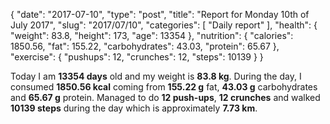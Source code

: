 {
    "date": "2017-07-10",
    "type": "post",
    "title": "Report for Monday 10th of July 2017",
    "slug": "2017\/07\/10",
    "categories": [
        "Daily report"
    ],
    "health": {
        "weight": 83.8,
        "height": 173,
        "age": 13354
    },
    "nutrition": {
        "calories": 1850.56,
        "fat": 155.22,
        "carbohydrates": 43.03,
        "protein": 65.67
    },
    "exercise": {
        "pushups": 12,
        "crunches": 12,
        "steps": 10139
    }
}

Today I am <strong>13354 days</strong> old and my weight is <strong>83.8 kg</strong>. During the day, I consumed <strong>1850.56 kcal</strong> coming from <strong>155.22 g</strong> fat, <strong>43.03 g</strong> carbohydrates and <strong>65.67 g</strong> protein. Managed to do <strong>12 push-ups</strong>, <strong>12 crunches</strong> and walked <strong>10139 steps</strong> during the day which is approximately <strong>7.73 km</strong>.
